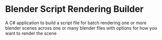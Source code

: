 # Blender Script Rendering Builder
 A C# application to build a script file for batch rendering one or more blender scenes across one or many blender files with options for how you want to render the scene
